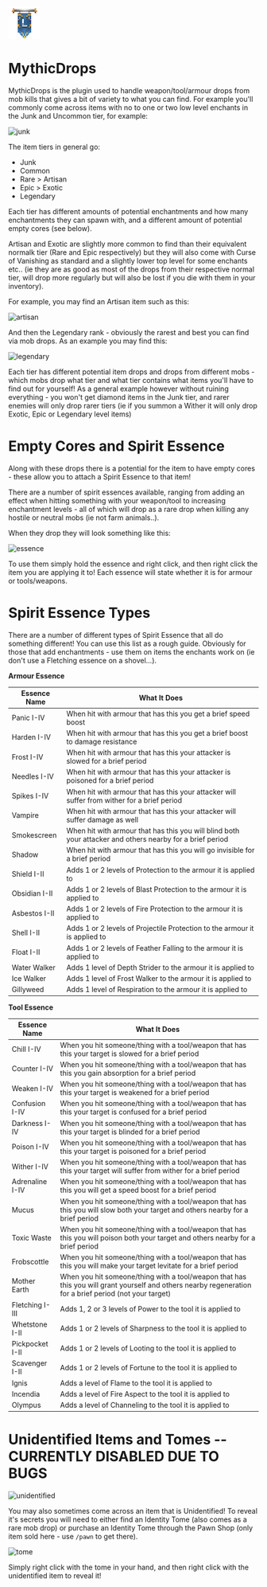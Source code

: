 ![ribbon](L-ribbon.png) 

# MythicDrops

MythicDrops is the plugin used to handle weapon/tool/armour drops from mob kills that gives a bit of variety to what you can find. For example you'll commonly come across items with no to one or two low level enchants in the Junk and Uncommon tier, for example:

![junk](https://i.gyazo.com/a406132ba4da69c32306651df36c21e6.png)

The item tiers in general go:
- Junk
- Common
- Rare > Artisan
- Epic > Exotic
- Legendary

Each tier has different amounts of potential enchantments and how many enchantments they can spawn with, and a different amount of potential empty cores (see below).

Artisan and Exotic are slightly more common to find than their equivalent normalk tier (Rare and Epic respectively) but they will also come with Curse of Vanishing as standard and a slightly lower top level for some enchants etc.. (ie they are as good as most of the drops from their respective normal tier, will drop more regularly but will also be lost if you die with them in your inventory).

For example, you may find an Artisan item such as this:

![artisan](https://i.gyazo.com/09149744131552e35b73f7a9ecb812cb.png)

And then the Legendary rank - obviously the rarest and best you can find via mob drops. As an example you may find this:

![legendary](https://i.gyazo.com/b9a19bb6b8e8f1bf86ad33a34cb2406b.png)


Each tier has different potential item drops and drops from different mobs - which mobs drop what tier and what tier contains what items you'll have to find out for yourself! As a general example however without ruining everything - you won't get diamond items in the Junk tier, and rarer enemies will only drop rarer tiers (ie if you summon a Wither it will only drop Exotic, Epic or Legendary level items)


# Empty Cores and Spirit Essence

Along with these drops there is a potential for the item to have empty cores - these allow you to attach a Spirit Essence to that item!

There are a number of spirit essences available, ranging from adding an effect when hitting something with your weapon/tool to increasing enchantment levels - all of which will drop as a rare drop when killing any hostile or neutral mobs (ie not farm animals..).

When they drop they will look something like this:

![essence](https://i.gyazo.com/01d8e63167ed0309a1470ec3007d6515.png)

To use them simply hold the essence and right click, and then right click the item you are applying it to! Each essence will state whether it is for armour or tools/weapons.


# Spirit Essence Types

There are a number of different types of Spirit Essence that all do something different! You can use this list as a rough guide. Obviously for those that add enchantments - use them on items the enchants work on (ie don't use a Fletching essence on a shovel...).

**Armour Essence**

|Essence Name|What It Does|
|---|---|
|Panic I-IV|When hit with armour that has this you get a brief speed boost|
|Harden I-IV|When hit with armour that has this you get a brief boost to damage resistance|
|Frost I-IV|When hit with armour that has this your attacker is slowed for a brief period|
|Needles I-IV|When hit with armour that has this your attacker is poisoned for a brief period|
|Spikes I-IV|When hit with armour that has this your attacker will suffer from wither for a brief period|
|Vampire|When hit with armour that has this your attacker will suffer damage as well|
|Smokescreen|When hit with armour that has this you will blind both your attacker and others nearby for a brief period|
|Shadow|When hit with armour that has this you will go invisible for a brief period|
|Shield I-II|Adds 1 or 2 levels of Protection to the armour it is applied to|
|Obsidian I-II|Adds 1 or 2 levels of Blast Protection to the armour it is applied to|
|Asbestos I-II|Adds 1 or 2 levels of Fire Protection to the armour it is applied to|
|Shell I-II|Adds 1 or 2 levels of Projectile Protection to the armour it is applied to|
|Float I-II|Adds 1 or 2 levels of Feather Falling to the armour it is applied to|
|Water Walker|Adds 1 level of Depth Strider to the armour it is applied to|
|Ice Walker|Adds 1 level of Frost Walker to the armour it is applied to|
|Gillyweed|Adds 1 level of Respiration to the armour it is applied to|

**Tool Essence**

|Essence Name|What It Does|
|---|---|
|Chill I-IV|When you hit someone/thing with a tool/weapon that has this your target is slowed for a brief period|
|Counter I-IV|When you hit someone/thing with a tool/weapon that has this you gain absorption for a brief period|
|Weaken I-IV|When you hit someone/thing with a tool/weapon that has this your target is weakened for a brief period|
|Confusion I-IV|When you hit someone/thing with a tool/weapon that has this your target is confused for a brief period|
|Darkness I-IV|When you hit someone/thing with a tool/weapon that has this your target is blinded for a brief period|
|Poison I-IV|When you hit someone/thing with a tool/weapon that has this your target is poisoned for a brief period|
|Wither I-IV|When you hit someone/thing with a tool/weapon that has this your target will suffer from wither for a brief period|
|Adrenaline I-IV|When you hit someone/thing with a tool/weapon that has this you will get a speed boost for a brief period|
|Mucus|When you hit someone/thing with a tool/weapon that has this you will slow both your target and others nearby for a brief period|
|Toxic Waste|When you hit someone/thing with a tool/weapon that has this you will poison both your target and others nearby for a brief period|
|Frobscottle|When you hit someone/thing with a tool/weapon that has this you will make your target levitate for a brief period|
|Mother Earth|When you hit someone/thing with a tool/weapon that has this you will grant yourself and others nearby regeneration for a brief period (not your target)|
|Fletching I-III|Adds 1, 2 or 3 levels of Power to the tool it is applied to|
|Whetstone I-II|Adds 1 or 2 levels of Sharpness to the tool it is applied to|
|Pickpocket I-II|Adds 1 or 2 levels of Looting to the tool it is applied to|
|Scavenger I-II|Adds 1 or 2 levels of Fortune to the tool it is applied to|
|Ignis|Adds a level of Flame to the tool it is applied to|
|Incendia|Adds a level of Fire Aspect to the tool it is applied to|
|Olympus|Adds a level of Channeling to the tool it is applied to|








# Unidentified Items and Tomes -- **CURRENTLY DISABLED DUE TO BUGS**

![unidentified](https://i.gyazo.com/7f4e5977e13dbce953073ec64e3ae41d.png)

You may also sometimes come across an item that is Unidentified! To reveal it's secrets you will need to either find an Identity Tome (also comes as a rare mob drop) or purchase an Identity Tome through the Pawn Shop (only item sold here - use `/pawn` to get there). 

![tome](https://i.gyazo.com/08c74351e6992f294595e0837e52ea58.png)

Simply right click with the tome in your hand, and then right click with the unidentified item to reveal it!
